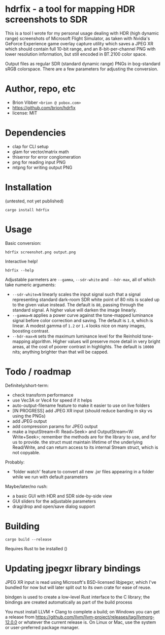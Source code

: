 # hdrfix - a tool for mapping HDR screenshots to SDR

This is a tool I wrote for my personal usage dealing with HDR (high dynamic range) screenshots of Microsoft Flight Simulator, as taken with Nvidia's GeForce Experience game overlay capture utility which saves a JPEG XR which should contain full 10-bit range, and an 8-bit-per-channel PNG with lower resolution information, but still encoded in BT.2100 color space.

Output files as regular SDR (standard dynamic range) PNGs in bog-standard sRGB colorspace. There are a few parameters for adjusting the conversion.

# Author, repo, etc

* Brion Vibber `<brion @ pobox.com>`
* https://github.com/brion/hdrfix
* license: MIT

# Dependencies

* clap for CLI setup
* glam for vector/matrix math
* thiserror for error conglomeration
* png for reading input PNG
* mtpng for writing output PNG

# Installation

(untested, not yet published)

```
cargo install hdrfix
```

# Usage

Basic conversion:

```
hdrfix screenshot.png output.png
```

Interactive help!

```
hdrfix --help
```

Adjustable parmeters are `--gamma`, `--sdr-white` and `--hdr-max`, all of which take numeric arguments:
* `--sdr-white=N` linearly scales the input signal such that a signal representing standard dark-room SDR white point of 80 nits is scaled up to the given value instead. The default is `80`, passing through the standard signal. A higher value will darken the image linearly.
* `--gamma=N` applies a power curve against the tone-mapped luminance signal before color correction and saving. The default is `1.0`, which is linear. A modest gamma of `1.2` or `1.4` looks nice on many images, boosting contrast.
* `--hdr-max=N` sets the maximum luminance level for the Reinhold tone-mapping algorithm. Higher values will preserve more detail in very bright areas, at the cost of poorer contrast in highlights. The default is `10000` nits; anything brighter than that will be capped.



# Todo / roadmap

Definitely/short-term:
* check transform performance
* use Vec3A or Vec4 for speed if it helps
* auto-output-filename feature to make it easier to use on live folders
* [IN PROGRESS] add JPEG XR input (should reduce banding in sky vs using the PNGs)
* add JPEG output
* add compression params for JPEG output
* make a InputStream<R: Read+Seek> and OutputStream<W: Write+Seek>; remember the methods are for the library to use, and for us to provide. the struct must maintain lifetime of the underlying Read/Write, and can return access to its internal Stream struct, which is not copyable.

Probably:
* 'folder watch' feature to convert all new .jxr files appearing in a folder while we run with default parameters

Maybe/later/no rush:
* a basic GUI with HDR and SDR side-by-side view
* GUI sliders for the adjustable parameters
* drag/drop and open/save dialog support

# Building

```
cargo build --release
```

Requires Rust to be installed ()

# Updating jpegxr library bindings

JPEG XR input is read using Microsoft's BSD-licensed libjpegxr, which I've bundled for now but will later split out to its own crate for ease of reuse.

bindgen is used to create a low-level Rust interface to the C library; the bindings are created automatically as part of the build process

You must install LLVM + Clang to complete a build; on Windows you can get a release from https://github.com/llvm/llvm-project/releases/tag/llvmorg-12.0.0 or whatever the current release is. On Linux or Mac, use the system or user-preferred package manager.
